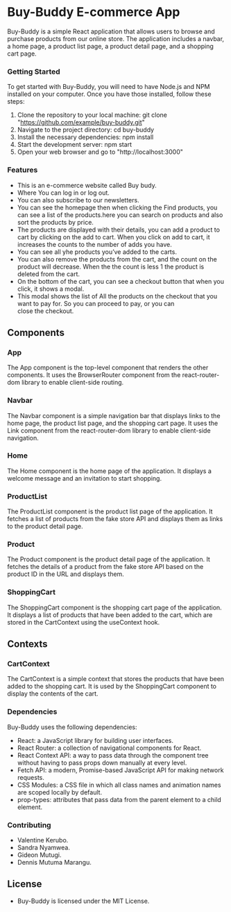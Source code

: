 # Buy-Buddy E-commerce App

Buy-Buddy is a simple React application that allows users to browse and purchase products from our online store. The application includes a navbar, a home page, a product list page, a product detail page, and a shopping cart page.

### Getting Started

To get started with Buy-Buddy, you will need to have Node.js and NPM installed on your computer. Once you have those installed, follow these steps:

1. Clone the repository to your local machine: git clone "https://github.com/example/buy-buddy.git"
2. Navigate to the project directory: cd buy-buddy
3. Install the necessary dependencies: npm install
4. Start the development server: npm start
5. Open your web browser and go to "http://localhost:3000"


### Features

- This is an e-commerce website called Buy budy. 
- Where You can log in or log out.
- You can also subscribe to our newsletters.
- You can see the homepage then when clicking the Find products, you can see a list of the products.here you can search on products and also sort the products by price.
- The products are displayed with their details, you can add a product to cart by clicking on the add to cart. When you click on add to cart, it increases the counts to the number of adds you have.
- You can see all yhe products you’ve added to the carts.
- You can also remove the products from the cart, and the count on the product will decrease. When the the count is less 1 the product is deleted from the cart.
- On the bottom of the cart, you can see a checkout button that when you click, it shows a modal.
- This modal shows the list of All the products on the checkout that you want to pay for. So you can proceed to pay, or you can close the checkout.

## Components

### App

The App component is the top-level component that renders the other components. It uses the BrowserRouter component from the react-router-dom library to enable client-side routing.

### Navbar

The Navbar component is a simple navigation bar that displays links to the home page, the product list page, and the shopping cart page. It uses the Link component from the react-router-dom library to enable client-side navigation.

### Home

The Home component is the home page of the application. It displays a welcome message and an invitation to start shopping.

### ProductList

The ProductList component is the product list page of the application. It fetches a list of products from the fake store API and displays them as links to the product detail page.

### Product

The Product component is the product detail page of the application. It fetches the details of a product from the fake store API based on the product ID in the URL and displays them.

### ShoppingCart

The ShoppingCart component is the shopping cart page of the application. It displays a list of products that have been added to the cart, which are stored in the CartContext using the useContext hook.

## Contexts

### CartContext

The CartContext is a simple context that stores the products that have been added to the shopping cart. It is used by the ShoppingCart component to display the contents of the cart.

### Dependencies

Buy-Buddy uses the following dependencies:

- React: a JavaScript library for building user interfaces.
- React Router: a collection of navigational components for React.
- React Context API: a way to pass data through the component tree without having to pass props down manually at every level.
- Fetch API: a modern, Promise-based JavaScript API for making network requests.
- CSS Modules: a CSS file in which all class names and animation names are scoped locally by default.
- prop-types: attributes that pass data from the parent element to a child element.

### Contributing

- Valentine Kerubo.
- Sandra Nyamwea.
- Gideon Mutugi.
- Dennis Mutuma Marangu.

## License

- Buy-Buddy is licensed under the MIT License.